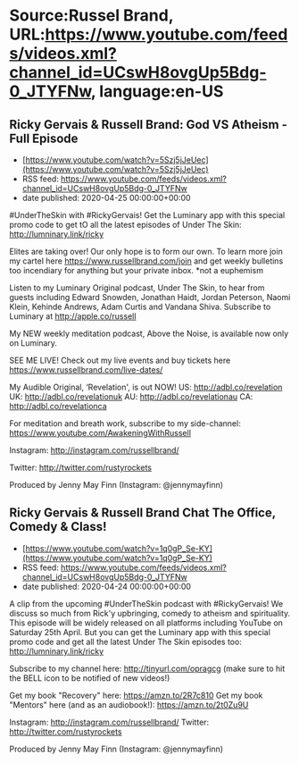 # Source:Russel Brand, URL:https://www.youtube.com/feeds/videos.xml?channel_id=UCswH8ovgUp5Bdg-0_JTYFNw, language:en-US

## Ricky Gervais & Russell Brand: God VS Atheism - Full Episode
 - [https://www.youtube.com/watch?v=5Szj5jJeUec](https://www.youtube.com/watch?v=5Szj5jJeUec)
 - RSS feed: https://www.youtube.com/feeds/videos.xml?channel_id=UCswH8ovgUp5Bdg-0_JTYFNw
 - date published: 2020-04-25 00:00:00+00:00

#UnderTheSkin with #RickyGervais!
Get the Luminary app with this special promo code to get tO all the latest episodes of Under The Skin: http://lumninary.link/ricky

Elites are taking over! Our only hope is to form our own. To learn more join my cartel here https://www.russellbrand.com/join and get weekly bulletins too incendiary for anything but your private inbox.
*not a euphemism

Listen to my Luminary Original podcast, Under The Skin, to hear from guests including Edward Snowden, Jonathan Haidt, Jordan Peterson, Naomi Klein, Kehinde Andrews, Adam Curtis and Vandana Shiva.
Subscribe to Luminary at http://apple.co/russell 

My NEW weekly meditation podcast, Above the Noise, is available now only on Luminary.

SEE ME LIVE! Check out my live events and buy tickets here https://www.russellbrand.com/live-dates/ 

My Audible Original, ‘Revelation', is out NOW!
US: http://adbl.co/revelation
UK: http://adbl.co/revelationuk
AU: http://adbl.co/revelationau
CA: http://adbl.co/revelationca

For meditation and breath work, subscribe to my side-channel: 
https://www.youtube.com/AwakeningWithRussell

Instagram: 
http://instagram.com/russellbrand/

Twitter: 
http://twitter.com/rustyrockets

Produced by Jenny May Finn (Instagram: @jennymayfinn)

## Ricky Gervais & Russell Brand Chat The Office, Comedy & Class!
 - [https://www.youtube.com/watch?v=1q0gP_Se-KY](https://www.youtube.com/watch?v=1q0gP_Se-KY)
 - RSS feed: https://www.youtube.com/feeds/videos.xml?channel_id=UCswH8ovgUp5Bdg-0_JTYFNw
 - date published: 2020-04-24 00:00:00+00:00

A clip from the upcoming #UnderTheSkin podcast with #RickyGervais!
We discuss so much from Rick'y upbringing, comedy to atheism and spirituality. This episode will be widely released on all platforms including YouTube on Saturday 25th April. But you can get the Luminary app with this special promo code and get all the latest Under The Skin episodes too: http://lumninary.link/ricky

Subscribe to my channel here: http://tinyurl.com/opragcg
(make sure to hit the BELL icon to be notified of new videos!)

Get my book "Recovery" here: https://amzn.to/2R7c810
Get my book "Mentors" here (and as an audiobook!): https://amzn.to/2t0Zu9U

Instagram: http://instagram.com/russellbrand/
Twitter: http://twitter.com/rustyrockets

Produced by Jenny May Finn (Instagram: @jennymayfinn)

